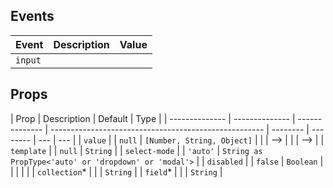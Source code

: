 ## Events

| Event   | Description | Value |
| ------- | ----------- | ----- |
| `input` |             |       |

## Props

| Prop           | Description    | Default        | Type                                                  |
| -------------- | -------------- | -------------- | ----------------------------------------------------- | -------- | -------- | --- | --- |
| `value`        |                | `null`         | `[Number, String, Object]`                            |
| <!--           | <!--           | `collection`\* |                                                       |          | `String` | --> | --> |
| <!--           | <!--           | `field`\*      |                                                       |          | `String` | --> | --> |
| `template`     |                | `null`         | `String`                                              |
| `select-mode`  |                | `'auto'`       | `String as PropType<'auto' or 'dropdown' or 'modal'>` |
| `disabled`     |                | `false`        | `Boolean`                                             |
| <!--           | `collection`\* |                |                                                       | `String` | -->      |
| <!--           | `field`\*      |                |                                                       | `String` | -->      |
| `collection`\* |                |                | `String`                                              |
| `field`\*      |                |                | `String`                                              |
